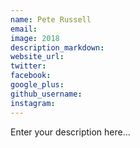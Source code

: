 ```yaml
---
name: Pete Russell
email:
image: 2018
description_markdown:
website_url:
twitter:
facebook:
google_plus:
github_username:
instagram:
---
```


Enter your description here...
